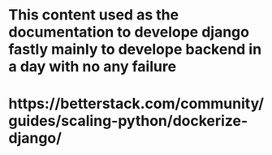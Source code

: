# This content used as the documentation to develope django fastly mainly to develope backend in a day with no any failure
<h1>https://betterstack.com/community/guides/scaling-python/dockerize-django/</h1>
